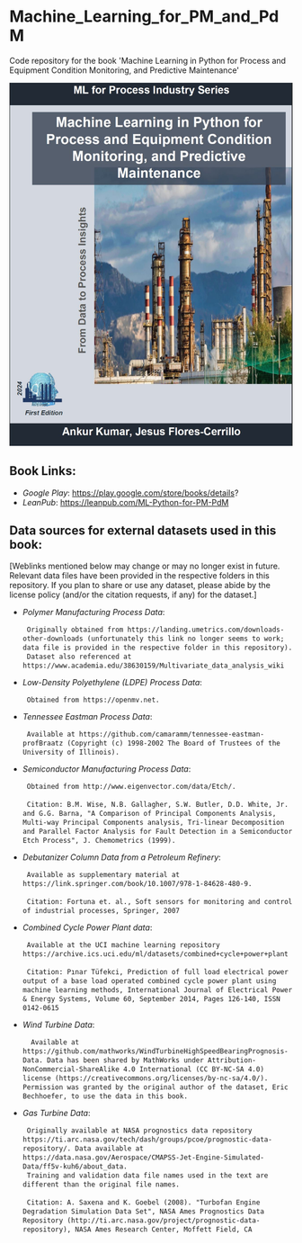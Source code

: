 # Machine_Learning_for_PM_and_PdM

Code repository for the book 'Machine Learning in Python for Process and Equipment Condition Monitoring, and Predictive Maintenance'

![](/Images/Book3_CoverPage.JPG)


## Book Links:
- *Google Play*:  https://play.google.com/store/books/details?
- *LeanPub*:  https://leanpub.com/ML-Python-for-PM-PdM

## Data sources for external datasets used in this book:
[Weblinks mentioned below may change or may no longer exist in future. Relevant data files have been provided in the respective folders in this repository. If you plan to share or use any dataset, please abide by the license policy (and/or the citation requests, if any) for the dataset.]

- *Polymer Manufacturing Process Data*:  

       Originally obtained from https://landing.umetrics.com/downloads-other-downloads (unfortunately this link no longer seems to work; data file is provided in the respective folder in this repository). 
       Dataset also referenced at https://www.academia.edu/38630159/Multivariate_data_analysis_wiki
       
           
- *Low-Density Polyethylene (LDPE) Process Data*:

       Obtained from https://openmv.net.

           
- *Tennessee Eastman Process Data*: 

       Available at https://github.com/camaramm/tennessee-eastman-profBraatz (Copyright (c) 1998-2002 The Board of Trustees of the University of Illinois).
       
       
- *Semiconductor Manufacturing Process Data*: 

       Obtained from http://www.eigenvector.com/data/Etch/. 
       
       Citation: B.M. Wise, N.B. Gallagher, S.W. Butler, D.D. White, Jr. and G.G. Barna, "A Comparison of Principal Components Analysis, Multi-way Principal Components analysis, Tri-linear Decomposition and Parallel Factor Analysis for Fault Detection in a Semiconductor Etch Process", J. Chemometrics (1999).
       
  
- *Debutanizer Column Data from a Petroleum Refinery*:

       Available as supplementary material at https://link.springer.com/book/10.1007/978-1-84628-480-9. 
       
       Citation: Fortuna et. al., Soft sensors for monitoring and control of industrial processes, Springer, 2007

       
- *Combined Cycle Power Plant data*:

       Available at the UCI machine learning repository https://archive.ics.uci.edu/ml/datasets/combined+cycle+power+plant
       
       Citation: Pınar Tüfekci, Prediction of full load electrical power output of a base load operated combined cycle power plant using machine learning methods, International Journal of Electrical Power & Energy Systems, Volume 60, September 2014, Pages 126-140, ISSN 0142-0615


- *Wind Turbine Data*:

        Available at https://github.com/mathworks/WindTurbineHighSpeedBearingPrognosis-Data. Data has been shared by MathWorks under Attribution-NonCommercial-ShareAlike 4.0 International (CC BY-NC-SA 4.0) license (https://creativecommons.org/licenses/by-nc-sa/4.0/). Permission was granted by the original author of the dataset, Eric                Bechhoefer, to use the data in this book.

       
- *Gas Turbine Data*:

       Originally available at NASA prognostics data repository https://ti.arc.nasa.gov/tech/dash/groups/pcoe/prognostic-data-repository/. Data available at https://data.nasa.gov/Aerospace/CMAPSS-Jet-Engine-Simulated-Data/ff5v-kuh6/about_data.
       Training and validation data file names used in the text are different than the original file names. 
       
       Citation: A. Saxena and K. Goebel (2008). "Turbofan Engine Degradation Simulation Data Set", NASA Ames Prognostics Data Repository (http://ti.arc.nasa.gov/project/prognostic-data-repository), NASA Ames Research Center, Moffett Field, CA
